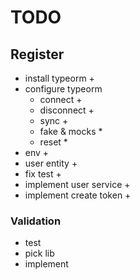 # TODO

## Register

- install typeorm +
- configure typeorm
  - connect +
  - disconnect +
  - sync +
  - fake & mocks \*
  - reset \*
- env +
- user entity +
- fix test +
- implement user service +
- implement create token +

### Validation

- test
- pick lib
- implement
